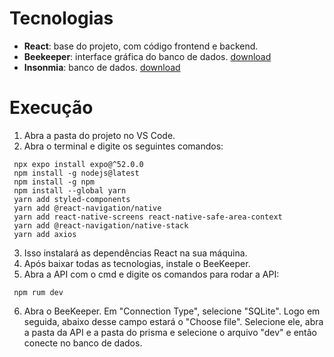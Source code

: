 # Tecnologias
- **React**: base do projeto, com código frontend e backend.
- **Beekeeper**: interface gráfica do banco de dados. [download](https://www.beekeeperstudio.io/download/?ext=exe&arch=&type=installer&edition=community "download do beekeeper")
- **Insonmia**: banco de dados. [download](https://updates.insomnia.rest/downloads/windows/latest?app=com.insomnia.app&source=website "download do insonmia")

# Execução
1. Abra a pasta do projeto no VS Code.
2. Abra o terminal e digite os seguintes comandos:
```
 npx expo install expo@^52.0.0
 npm install -g nodejs@latest
 npm install -g npm
 npm install --global yarn
 yarn add styled-components
 yarn add @react-navigation/native
 yarn add react-native-screens react-native-safe-area-context
 yarn add @react-navigation/native-stack
 yarn add axios

```
3. Isso instalará as dependências React na sua máquina.
4. Após baixar todas as tecnologias, instale o BeeKeeper.
5. Abra a API com o cmd e digite os comandos para rodar a API:
```
 npm rum dev
```
6. Abra o BeeKeeper. Em "Connection Type", selecione "SQLite". Logo em seguida, abaixo desse campo estará o "Choose file". Selecione ele, abra a pasta da API e a pasta do prisma e selecione o arquivo "dev" e então conecte no banco de dados.
